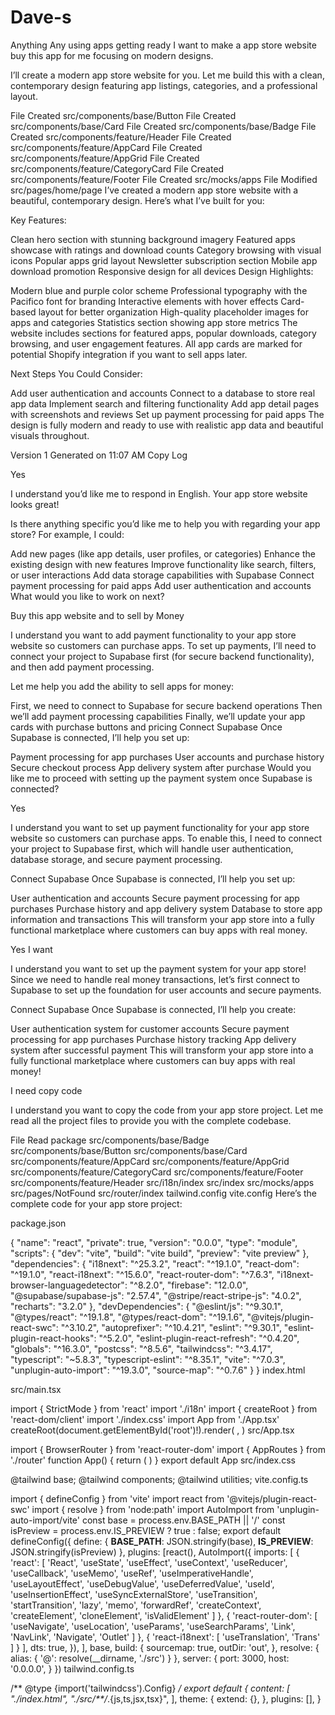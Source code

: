 # Dave-s
Anything Any using apps getting ready 
I want to make a app store website buy this app for me focusing on modern designs.

I’ll create a modern app store website for you. Let me build this with a clean, contemporary design featuring app listings, categories, and a professional layout.

File Created
src/components/base/Button
File Created
src/components/base/Card
File Created
src/components/base/Badge
File Created
src/components/feature/Header
File Created
src/components/feature/AppCard
File Created
src/components/feature/AppGrid
File Created
src/components/feature/CategoryCard
File Created
src/components/feature/Footer
File Created
src/mocks/apps
File Modified
src/pages/home/page
I’ve created a modern app store website with a beautiful, contemporary design. Here’s what I’ve built for you:

Key Features:

Clean hero section with stunning background imagery
Featured apps showcase with ratings and download counts
Category browsing with visual icons
Popular apps grid layout
Newsletter subscription section
Mobile app download promotion
Responsive design for all devices
Design Highlights:

Modern blue and purple color scheme
Professional typography with the Pacifico font for branding
Interactive elements with hover effects
Card-based layout for better organization
High-quality placeholder images for apps and categories
Statistics section showing app store metrics
The website includes sections for featured apps, popular downloads, category browsing, and user engagement features. All app cards are marked for potential Shopify integration if you want to sell apps later.

Next Steps You Could Consider:

Add user authentication and accounts
Connect to a database to store real app data
Implement search and filtering functionality
Add app detail pages with screenshots and reviews
Set up payment processing for paid apps
The design is fully modern and ready to use with realistic app data and beautiful visuals throughout.

Version 1
Generated on 11:07 AM
Copy Log

Yes

I understand you’d like me to respond in English. Your app store website looks great!

Is there anything specific you’d like me to help you with regarding your app store? For example, I could:

Add new pages (like app details, user profiles, or categories)
Enhance the existing design with new features
Improve functionality like search, filters, or user interactions
Add data storage capabilities with Supabase
Connect payment processing for paid apps
Add user authentication and accounts
What would you like to work on next?

Buy this app website and to sell by Money

I understand you want to add payment functionality to your app store website so customers can purchase apps. To set up payments, I’ll need to connect your project to Supabase first (for secure backend functionality), and then add payment processing.

Let me help you add the ability to sell apps for money:

First, we need to connect to Supabase for secure backend operations
Then we’ll add payment processing capabilities
Finally, we’ll update your app cards with purchase buttons and pricing
Connect Supabase
Once Supabase is connected, I’ll help you set up:

Payment processing for app purchases
User accounts and purchase history
Secure checkout process
App delivery system after purchase
Would you like me to proceed with setting up the payment system once Supabase is connected?

Yes

I understand you want to set up payment functionality for your app store website so customers can purchase apps. To enable this, I need to connect your project to Supabase first, which will handle user authentication, database storage, and secure payment processing.

Connect Supabase
Once Supabase is connected, I’ll help you set up:

User authentication and accounts
Secure payment processing for app purchases
Purchase history and app delivery system
Database to store app information and transactions
This will transform your app store into a fully functional marketplace where customers can buy apps with real money.

Yes I want

I understand you want to set up the payment system for your app store! Since we need to handle real money transactions, let’s first connect to Supabase to set up the foundation for user accounts and secure payments.

Connect Supabase
Once Supabase is connected, I’ll help you create:

User authentication system for customer accounts
Secure payment processing for app purchases
Purchase history tracking
App delivery system after successful payment
This will transform your app store into a fully functional marketplace where customers can buy apps with real money!

I need copy code

I understand you want to copy the code from your app store project. Let me read all the project files to provide you with the complete codebase.

File Read
package
src/components/base/Badge
src/components/base/Button
src/components/base/Card
src/components/feature/AppCard
src/components/feature/AppGrid
src/components/feature/CategoryCard
src/components/feature/Footer
src/components/feature/Header
src/i18n/index
src/index
src/mocks/apps
src/pages/NotFound
src/router/index
tailwind.config
vite.config
Here’s the complete code for your app store project:

package.json

{
  "name": "react",
  "private": true,
  "version": "0.0.0",
  "type": "module",
  "scripts": {
    "dev": "vite",
    "build": "vite build",
    "preview": "vite preview"
  },
  "dependencies": {
    "i18next": "^25.3.2",
    "react": "^19.1.0",
    "react-dom": "^19.1.0",
    "react-i18next": "^15.6.0",
    "react-router-dom": "^7.6.3",
    "i18next-browser-languagedetector": "^8.2.0",
    "firebase": "12.0.0",
    "@supabase/supabase-js": "2.57.4",
    "@stripe/react-stripe-js": "4.0.2",
    "recharts": "3.2.0"
  },
  "devDependencies": {
    "@eslint/js": "^9.30.1",
    "@types/react": "^19.1.8",
    "@types/react-dom": "^19.1.6",
    "@vitejs/plugin-react-swc": "^3.10.2",
    "autoprefixer": "^10.4.21",
    "eslint": "^9.30.1",
    "eslint-plugin-react-hooks": "^5.2.0",
    "eslint-plugin-react-refresh": "^0.4.20",
    "globals": "^16.3.0",
    "postcss": "^8.5.6",
    "tailwindcss": "^3.4.17",
    "typescript": "~5.8.3",
    "typescript-eslint": "^8.35.1",
    "vite": "^7.0.3",
    "unplugin-auto-import": "^19.3.0",
    "source-map": "^0.7.6"
  }
}
index.html

<!doctype html>
<html lang="en">
  <head>
    <meta charset="UTF-8" />
    <link rel="icon" type="image/svg+xml" href="/vite.svg" />
    <meta name="viewport" content="width=device-width, initial-scale=1.0" />
    <title></title>
    <link rel="preconnect" href="https://fonts.googleapis.com">
    <link rel="preconnect" href="https://fonts.gstatic.com" crossorigin>
    <link href="https://fonts.googleapis.com/css2?family=Pacifico&display=swap" rel="stylesheet">
    <link rel="stylesheet" href="https://cdnjs.cloudflare.com/ajax/libs/font-awesome/6.4.0/css/all.min.css">
    <link rel="stylesheet" href="https://cdnjs.cloudflare.com/ajax/libs/remixicon/4.5.0/remixicon.min.css">
    <script type="module" src="/preview-inject/index.ts"></script>
  </head>
  <body>
    <div id="root"></div>
    <script type="module" src="/src/main.tsx"></script>
  </body>
</html>
src/main.tsx

import { StrictMode } from 'react'
import './i18n'
import { createRoot } from 'react-dom/client'
import './index.css'
import App from './App.tsx'
createRoot(document.getElementById('root')!).render(
  <StrictMode>
    <App />
  </StrictMode>,
)
src/App.tsx

import { BrowserRouter } from 'react-router-dom'
import { AppRoutes } from './router'
function App() {
  return (
    <BrowserRouter basename={__BASE_PATH__}>
      <AppRoutes />
    </BrowserRouter>
  )
}
export default App
src/index.css

@tailwind base;
@tailwind components;
@tailwind utilities;
vite.config.ts

import { defineConfig } from 'vite'
import react from '@vitejs/plugin-react-swc'
import { resolve } from 'node:path'
import AutoImport from 'unplugin-auto-import/vite'
const base = process.env.BASE_PATH || '/'
const isPreview = process.env.IS_PREVIEW ? true : false;
export default defineConfig({
  define: {
   __BASE_PATH__: JSON.stringify(base),
   __IS_PREVIEW__: JSON.stringify(isPreview)
  },
  plugins: [react(),
    AutoImport({
      imports: [
        {
          'react': [
            'React',
            'useState',
            'useEffect',
            'useContext',
            'useReducer',
            'useCallback',
            'useMemo',
            'useRef',
            'useImperativeHandle',
            'useLayoutEffect',
            'useDebugValue',
            'useDeferredValue',
            'useId',
            'useInsertionEffect',
            'useSyncExternalStore',
            'useTransition',
            'startTransition',
            'lazy',
            'memo',
            'forwardRef',
            'createContext',
            'createElement',
            'cloneElement',
            'isValidElement'
          ]
        },
        {
          'react-router-dom': [
            'useNavigate',
            'useLocation',
            'useParams',
            'useSearchParams',
            'Link',
            'NavLink',
            'Navigate',
            'Outlet'
          ]
        },
        {
          'react-i18next': [
            'useTranslation',
            'Trans'
          ]
        }
      ],
      dts: true,
    }),
  ],
  base,
  build: {
    sourcemap: true,
    outDir: 'out',
  },
  resolve: {
    alias: {
      '@': resolve(__dirname, './src')
    }
  },
  server: {
    port: 3000,
    host: '0.0.0.0',
  }
})
tailwind.config.ts

/** @type {import('tailwindcss').Config} */
export default {
    content: [
      "./index.html",
      "./src/**/*.{js,ts,jsx,tsx}",
    ],
    theme: {
      extend: {},
    },
    plugins: [],
  }
